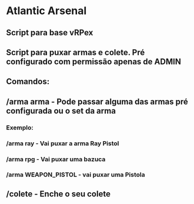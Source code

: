 # Atlantic Arsenal

## Script para base vRPex
## Script para puxar armas e colete. Pré configurado com permissão apenas de ADMIN

## Comandos:

## /arma arma - Pode passar alguma das armas pré configurada ou o set da arma 
### Exemplo: 
### /arma ray - Vai puxar a arma Ray Pistol
### /arma rpg - Vai puxar uma bazuca
### /arma WEAPON_PISTOL - vai puxar uma Pistola

## /colete - Enche o seu colete